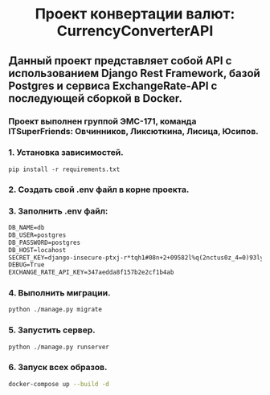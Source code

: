 <h1 align="center">Проект конвертации валют: CurrencyConverterAPI</h1>

## Данный проект представляет собой API с использованием Django Rest Framework, базой Postgres и сервиса ExchangeRate-API с последующей сборкой в Docker.

### Проект выполнен группой ЭМС-171, команда ITSuperFriends: Овчинников, Ликсюткина, Лисица, Юсипов.

### 1. Установка зависимостей.
``` 
pip install -r requirements.txt
```

### 2. Создать свой .env файл в корне проекта.

### 3. Заполнить .env файл:
```xml
DB_NAME=db
DB_USER=postgres
DB_PASSWORD=postgres
DB_HOST=locahost
SECRET_KEY=django-insecure-ptxj-r*tqh1#08n+2+09582l%q(2nctus0z_4=0)93ly0n%2$8
DEBUG=True
EXCHANGE_RATE_API_KEY=347aedda8f157b2e2cf1b4ab
```


### 4. Выполнить миграции.
```sh
python ./manage.py migrate 
```

### 5. Запустить сервер.
```sh
python ./manage.py runserver
```
### 6. Запуск всех образов.
```sh
docker-compose up --build -d
```
